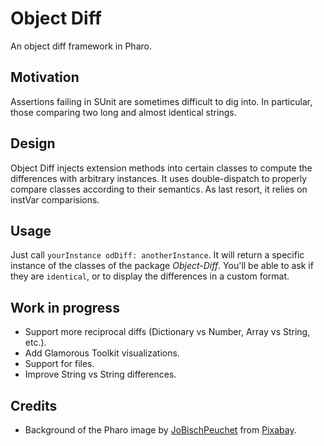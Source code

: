 # Object Diff
An object diff framework in Pharo.

## Motivation

Assertions failing in SUnit are sometimes difficult to dig into. In particular, those comparing two long and almost identical strings.

## Design

Object Diff injects extension methods into certain classes to compute the differences with arbitrary instances.
It uses double-dispatch to properly compare classes according to their semantics. As last resort, it relies on instVar comparisions.

## Usage

Just call `yourInstance odDiff: anotherInstance`. It will return a specific instance of the classes of the package *Object-Diff*. You'll be able to ask if they are `identical`, or to display the differences in a custom format.

## Work in progress

- Support more reciprocal diffs (Dictionary vs Number, Array vs String, etc.).
- Add Glamorous Toolkit visualizations.
- Support for files.
- Improve String vs String differences.

## Credits
- Background of the Pharo image by <a href="https://pixabay.com/users/jobischpeuchet-4390049/">JoBischPeuchet</a> from <a href="https://pixabay.com/">Pixabay</a>.
